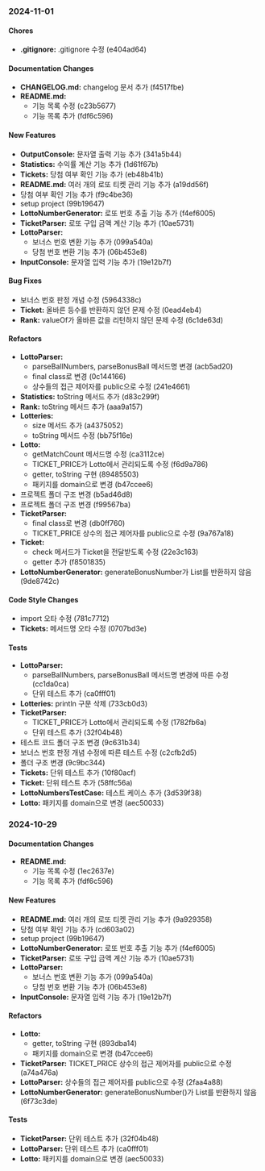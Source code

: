 ### 2024-11-01

#### Chores

* **.gitignore:**  .gitignore 수정 (e404ad64)

#### Documentation Changes

* **CHANGELOG.md:**  changelog 문서 추가 (f4517fbe)
* **README.md:**
  *  기능 목록 수정 (c23b5677)
  *  기능 목록 추가 (fdf6c596)

#### New Features

* **OutputConsole:**  문자열 출력 기능 추가 (341a5b44)
* **Statistics:**  수익률 계산 기능 추가 (1d61f67b)
* **Tickets:**  당첨 여부 확인 기능 추가 (eb48b41b)
* **README.md:**  여러 개의 로또 티켓 관리 기능 추가 (a19dd56f)
*  당첨 여부 확인 기능 추가 (f9c4be36)
*  setup project (99b19647)
* **LottoNumberGenerator:**  로또 번호 추출 기능 추가 (f4ef6005)
* **TicketParser:**  로또 구입 금액 계산 기능 추가 (10ae5731)
* **LottoParser:**
  *  보너스 번호 변환 기능 추가 (099a540a)
  *  당첨 번호 변환 기능 추가 (06b453e8)
* **InputConsole:**  문자열 입력 기능 추가 (19e12b7f)

#### Bug Fixes

*  보너스 번호 판정 개념 수정 (5964338c)
* **Ticket:**  올바른 등수를 반환하지 않던 문제 수정 (0ead4eb4)
* **Rank:**  valueOf가 올바른 값을 리턴하지 않던 문제 수정 (6c1de63d)

#### Refactors

* **LottoParser:**
  *  parseBallNumbers, parseBonusBall 메서드명 변경 (acb5ad20)
  *  final class로 변경 (0c144166)
  *  상수들의 접근 제어자를 public으로 수정 (241e4661)
* **Statistics:**  toString 메서드 추가 (d83c299f)
* **Rank:**  toString 메서드 추가 (aaa9a157)
* **Lotteries:**
  *  size 메서드 추가 (a4375052)
  *  toString 메서드 수정 (bb75f16e)
* **Lotto:**
  *  getMatchCount 메서드명 수정 (ca3112ce)
  *  TICKET_PRICE가 Lotto에서 관리되도록 수정 (f6d9a786)
  *  getter, toString 구현 (89485503)
  *  패키지를 domain으로 변경 (b47ccee6)
*  프로젝트 폴더 구조 변경 (b5ad46d8)
*  프로젝트 폴더 구조 변경 (f99567ba)
* **TicketParser:**
  *  final class로 변경 (db0ff760)
  *  TICKET_PRICE 상수의 접근 제어자를 public으로 수정 (9a767a18)
* **Ticket:**
  *  check 메서드가 Ticket을 전달받도록 수정 (22e3c163)
  *  getter 추가 (f8501835)
* **LottoNumberGenerator:**  generateBonusNumber가 List를 반환하지 않음 (9de8742c)

#### Code Style Changes

*  import 오타 수정 (781c7712)
* **Tickets:**  메서드명 오타 수정 (0707bd3e)

#### Tests

* **LottoParser:**
  *  parseBallNumbers, parseBonusBall 메서드명 변경에 따른 수정 (cc1da0ca)
  *  단위 테스트 추가 (ca0fff01)
* **Lotteries:**  println 구문 삭제 (733cb0d3)
* **TicketParser:**
  *  TICKET_PRICE가 Lotto에서 관리되도록 수정 (1782fb6a)
  *  단위 테스트 추가 (32f04b48)
*  테스트 코드 폴더 구조 변경 (9c631b34)
*  보너스 번호 판정 개념 수정에 따른 테스트 수정 (c2cfb2d5)
*  폴더 구조 변경 (9c9bc344)
* **Tickets:**  단위 테스트 추가 (10f80acf)
* **Ticket:**  단위 테스트 추가 (58ffc56a)
* **LottoNumbersTestCase:**  테스트 케이스 추가 (3d539f38)
* **Lotto:**  패키지를 domain으로 변경 (aec50033)

### 2024-10-29

#### Documentation Changes

* **README.md:**
  *  기능 목록 수정 (1ec2637e)
  *  기능 목록 추가 (fdf6c596)

#### New Features

* **README.md:**  여러 개의 로또 티켓 관리 기능 추가 (9a929358)
*  당첨 여부 확인 기능 추가 (cd603a02)
*  setup project (99b19647)
* **LottoNumberGenerator:**  로또 번호 추출 기능 추가 (f4ef6005)
* **TicketParser:**  로또 구입 금액 계산 기능 추가 (10ae5731)
* **LottoParser:**
  *  보너스 번호 변환 기능 추가 (099a540a)
  *  당첨 번호 변환 기능 추가 (06b453e8)
* **InputConsole:**  문자열 입력 기능 추가 (19e12b7f)

#### Refactors

* **Lotto:**
  *  getter, toString 구현 (893dba14)
  *  패키지를 domain으로 변경 (b47ccee6)
* **TicketParser:**  TICKET_PRICE 상수의 접근 제어자를 public으로 수정 (a74a476a)
* **LottoParser:**  상수들의 접근 제어자를 public으로 수정 (2faa4a88)
* **LottoNumberGenerator:**  generateBonusNumber()가 List를 반환하지 않음 (6f73c3de)

#### Tests

* **TicketParser:**  단위 테스트 추가 (32f04b48)
* **LottoParser:**  단위 테스트 추가 (ca0fff01)
* **Lotto:**  패키지를 domain으로 변경 (aec50033)

